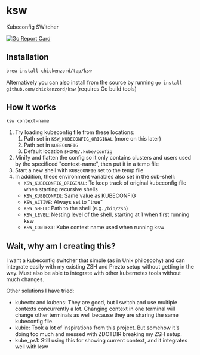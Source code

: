 # ksw

Kubeconfig SWitcher

[![Go Report Card](https://goreportcard.com/badge/github.com/chickenzord/ksw)](https://goreportcard.com/report/github.com/chickenzord/ksw)


## Installation

```sh
brew install chickenzord/tap/ksw
```

Alternatively you can also install from the source by running `go install github.com/chickenzord/ksw` (requires Go build tools)

## How it works

```sh
ksw context-name
```

1. Try loading kubeconfig file from these locations:
   1. Path set in `KSW_KUBECONFIG_ORIGINAL` (more on this later)
   2. Path set in `KUBECONFIG`
   3. Default location `$HOME/.kube/config`
2. Minify and flatten the config so it only contains clusters and users used by the specificed "context-name", then put it in a temp file
3. Start a new shell with `KUBECONFIG` set to the temp file
4. In addition, these environment variables also set in the sub-shell:
   - `KSW_KUBECONFIG_ORIGINAL`: To keep track of original kubeconfig file when starting recursive shells
   - `KSW_KUBECONFIG`: Same value as KUBECONFIG
   - `KSW_ACTIVE`: Always set to "true"
   - `KSW_SHELL`: Path to the shell (e.g. `/bin/zsh`)
   - `KSW_LEVEL`: Nesting level of the shell, starting at 1 when first running ksw
   - `KSW_CONTEXT`: Kube context name used when running ksw

## Wait, why am I creating this?

I want a kubeconfig switcher that simple (as in Unix philosophy) and can integrate easily with my existing ZSH and Prezto setup without getting in the way. Must also be able to integrate with other kubernetes tools without much changes.

Other solutions I have tried:

- kubectx and kubens: They are good, but I switch and use multiple contexts concurrently a lot. Changing context in one terminal will change other terminals as well because they are sharing the same kubeconfig file.
- kubie: Took a lot of inspirations from this project. But somehow it's doing too much and messed with ZDOTDIR breaking my ZSH setup.
- kube_ps1: Still using this for showing current context, and it integrates well with ksw
